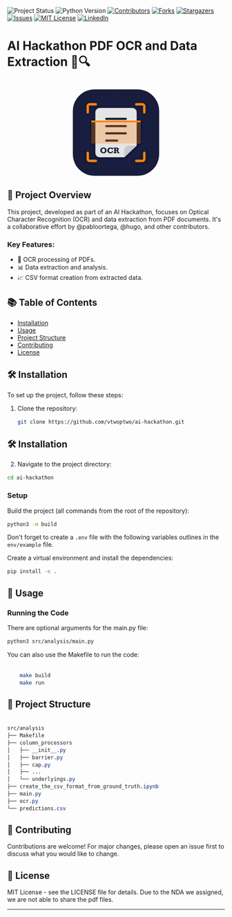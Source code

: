 
<!-- PROJECT SHIELDS -->
![Project Status](https://img.shields.io/badge/status-active-success.svg)
![Python Version](https://img.shields.io/badge/python-3.10-blue.svg)
[![Contributors][contributors-shield]][contributors-url]
[![Forks][forks-shield]][forks-url]
[![Stargazers][stars-shield]][stars-url]
[![Issues][issues-shield]][issues-url]
[![MIT License][license-shield]][license-url]
[![LinkedIn][linkedin-shield]][linkedin-url]


# AI Hackathon PDF OCR and Data Extraction 📑🔍
<!-- PROJECT LOGO -->
<br />
<div align="center">
  <a>
    <img src="misc/ocr.png" alt="Logo" style="border-radius: 50px; width:200px" >
  </a>
</div>




## 🌟 Project Overview

This project, developed as part of an AI Hackathon, focuses on Optical Character Recognition (OCR) and data extraction from PDF documents. It's a collaborative effort by @pabloortega, @hugo, and other contributors.

### Key Features:
- 📄 OCR processing of PDFs.
- 📊 Data extraction and analysis.
- 📈 CSV format creation from extracted data.

## 📚 Table of Contents
- [Installation](#installation)
- [Usage](#usage)
- [Project Structure](#project-structure)
- [Contributing](#contributing)
- [License](#license)

## 🛠 Installation

To set up the project, follow these steps:

1. Clone the repository:
   ```bash
   git clone https://github.com/vtwoptwo/ai-hackathon.git
   
## 🛠 Installation

2. Navigate to the project directory:

```bash
cd ai-hackathon
```

### Setup

Build the project (all commands from the root of the repository):
```bash
python3 -m build
```
Don't forget to create a `.env` file with the following variables outlines in the `env/example` file.


Create a virtual environment and install the dependencies:
```bash
pip install -e .
```


## 🚀 Usage


### Running the Code
There are optional arguments for the main.py file:

```bash
python3 src/analysis/main.py 
```

You can also use the Makefile to run the code:

```bash

    make build
    make run
```

## 📁 Project Structure

``` css

src/analysis
├── Makefile
├── column_processors
│   ├── __init__.py
│   ├── barrier.py
│   ├── cap.py
│   ├── ...
│   └── underlyings.py
├── create_the_csv_format_from_ground_truth.ipynb
├── main.py
├── ocr.py
└── predictions.csv
```

## 👥 Contributing

Contributions are welcome! For major changes, please open an issue first to discuss what you would like to change.

## 📄 License
MIT License - see the LICENSE file for details. Due to the NDA we assigned, we are not able to share the pdf files.



***
<!-- MARKDOWN LINKS & IMAGES -->
<!-- https://www.markdownguide.org/basic-syntax/#reference-style-links -->
[contributors-shield]: https://img.shields.io/github/contributors/vtwoptwo/ai-hackathon.svg?style=for-the-badge
[contributors-url]: https://github.com/vtwoptwo/ai-hackathon/graphs/contributors
[forks-shield]: https://img.shields.io/github/forks/vtwoptwo/ai-hackathon.svg?style=for-the-badge
[forks-url]: https://github.com/vtwoptwo/ai-hackathon/network/members
[stars-shield]: https://img.shields.io/github/stars/vtwoptwo/ai-hackathon.svg?style=for-the-badge
[stars-url]: https://github.com/vtwoptwo/ai-hackathon/stargazers
[issues-shield]: https://img.shields.io/github/issues/vtwoptwo/ai-hackathon.svg?style=for-the-badge
[issues-url]: https://github.com/vtwoptwo/ai-hackathon/issues
[license-shield]: https://img.shields.io/github/license/vtwoptwo/ai-hackathon.svg?style=for-the-badge
[license-url]: https://github.com/vtwoptwo/ai-hackathon/blob/master/LICENSE.txt
[linkedin-shield]: https://img.shields.io/badge/-LinkedIn-black.svg?style=for-the-badge&logo=linkedin&colorB=555
[linkedin-url]: https://www.linkedin.com/in/vera-prohaska-31734b1b5/
[Next.js]: https://img.shields.io/badge/next.js-000000?style=for-the-badge&logo=nextdotjs&logoColor=white
[Next-url]: https://nextjs.org/
[React.js]: https://img.shields.io/badge/React-20232A?style=for-the-badge&logo=react&logoColor=61DAFB
[React-url]: https://reactjs.org/
[Vue.js]: https://img.shields.io/badge/Vue.js-35495E?style=for-the-badge&logo=vuedotjs&logoColor=4FC08D
[Vue-url]: https://vuejs.org/
[Angular.io]: https://img.shields.io/badge/Angular-DD0031?style=for-the-badge&logo=angular&logoColor=white
[Angular-url]: https://angular.io/
[Svelte.dev]: https://img.shields.io/badge/Svelte-4A4A55?style=for-the-badge&logo=svelte&logoColor=FF3E00
[Svelte-url]: https://svelte.dev/
[Laravel.com]: https://img.shields.io/badge/Laravel-FF2D20?style=for-the-badge&logo=laravel&logoColor=white
[Laravel-url]: https://laravel.com
[Bootstrap.com]: https://img.shields.io/badge/Bootstrap-563D7C?style=for-the-badge&logo=bootstrap&logoColor=white
[Bootstrap-url]: https://getbootstrap.com
[JQuery.com]: https://img.shields.io/badge/jQuery-0769AD?style=for-the-badge&logo=jquery&logoColor=white
[JQuery-url]: https://jquery.com 
[CPP-url]: https://cplusplus.com/
[C++]: https://img.shields.io/badge/C++-blue
[Postgres]: https://img.shields.io/badge/postgres-%23316192.svg?style=for-the-badge&logo=postgresql&logoColor=white
[Postgres-url]: https://www.postgresql.org/
[Flask]: https://img.shields.io/badge/flask-%23000.svg?style=for-the-badge&logo=flask&logoColor=white
[Flask-url]: https://flask.palletsprojects.com/en/2.2.x/
[Postman]: https://img.shields.io/badge/Postman-FF6C37?style=for-the-badge&logo=postman&logoColor=white
[Postman-url]: https://www.postman.com/
[Docker]: https://img.shields.io/badge/docker-%230db7ed.svg?style=for-the-badge&logo=docker&logoColor=white
[Docker-url]: https://www.docker.com/
[MongoDB]: https://img.shields.io/badge/MongoDB-%234ea94b.svg?style=for-the-badge&logo=mongodb&logoColor=white
[MongoDB-url]: https://www.mongodb.com/home
